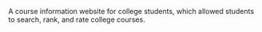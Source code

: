 A course information website for college students, which allowed students to search, rank, and rate college courses.
